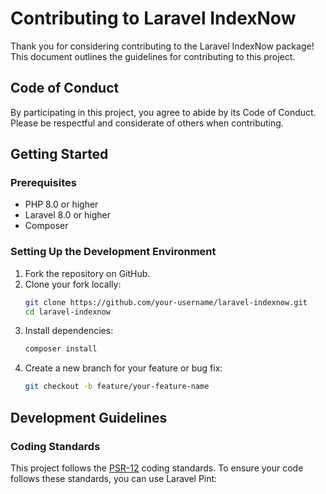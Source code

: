 # Contributing to Laravel IndexNow

Thank you for considering contributing to the Laravel IndexNow package! This document outlines the guidelines for
contributing to this project.

## Code of Conduct

By participating in this project, you agree to abide by its Code of Conduct. Please be respectful and considerate of
others when contributing.

## Getting Started

### Prerequisites

- PHP 8.0 or higher
- Laravel 8.0 or higher
- Composer

### Setting Up the Development Environment

1. Fork the repository on GitHub.
2. Clone your fork locally:
   ```bash
   git clone https://github.com/your-username/laravel-indexnow.git
   cd laravel-indexnow
   ```
3. Install dependencies:
   ```bash
   composer install
   ```
4. Create a new branch for your feature or bug fix:
   ```bash
   git checkout -b feature/your-feature-name
   ```

## Development Guidelines

### Coding Standards

This project follows the [PSR-12](https://www.php-fig.org/psr/psr-12/) coding standards. To ensure your code follows
these standards, you can use Laravel Pint: